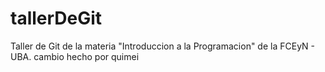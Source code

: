 # tallerDeGit

Taller de Git de la materia "Introduccion a la Programacion" de la FCEyN - UBA.
cambio hecho por quimei 
